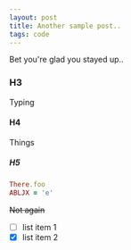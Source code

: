 ```yaml
---
layout: post
title: Another sample post..
tags: code
---
```


Bet you're glad you stayed up..

### H3

Typing

<!--more-->

#### H4

Things

##### H5

```ruby
There.foo
ABLJX = 'e'
```

~~Not again~~

- [ ] list item 1
- [x] list item 2
